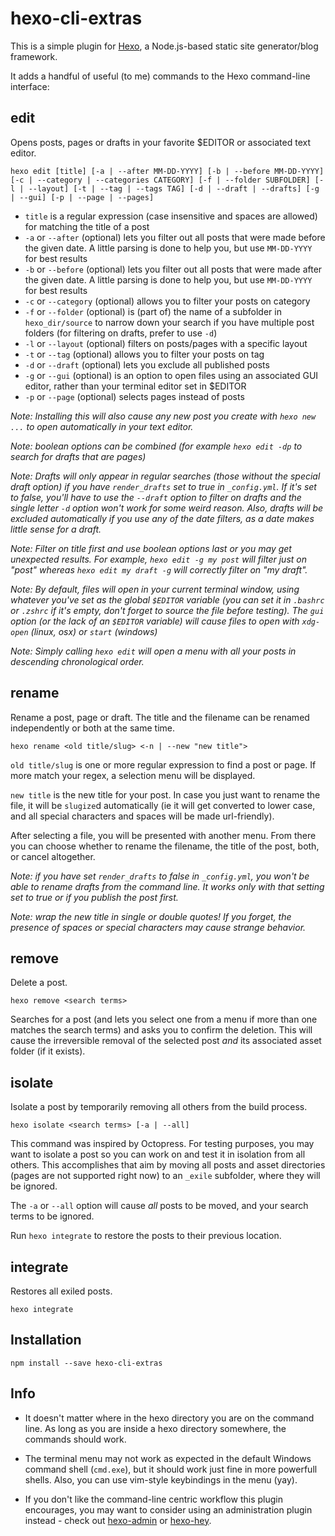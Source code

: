 # hexo-cli-extras

This is a simple plugin for [Hexo](https://github.com/hexojs/hexo), a Node.js-based static site generator/blog framework.

It adds a handful of useful (to me) commands to the Hexo command-line interface:

## edit

Opens posts, pages or drafts in your favorite $EDITOR or associated text editor.

```
hexo edit [title] [-a | --after MM-DD-YYYY] [-b | --before MM-DD-YYYY] [-c | --category | --categories CATEGORY] [-f | --folder SUBFOLDER] [-l | --layout] [-t | --tag | --tags TAG] [-d | --draft | --drafts] [-g | --gui] [-p | --page | --pages]
```

- `title` is a regular expression (case insensitive and spaces are allowed) for matching the title of a post
- `-a` or `--after` (optional) lets you filter out all posts that were made before the given date. A little parsing is done to help you, but use `MM-DD-YYYY` for best results
- `-b` or `--before` (optional) lets you filter out all posts that were made after the given date. A little parsing is done to help you, but use `MM-DD-YYYY` for best results
- `-c` or `--category` (optional) allows you to filter your posts on category
- `-f` or `--folder` (optional) is (part of) the name of a subfolder in `hexo_dir/source` to narrow down your search if you have multiple post folders (for filtering on drafts, prefer to use `-d`)
- `-l` or `--layout` (optional) filters on posts/pages with a specific layout
- `-t` or `--tag` (optional) allows you to filter your posts on tag
- `-d` or `--draft` (optional) lets you exclude all published posts
- `-g` or `--gui` (optional) is an option to open files using an associated GUI editor, rather than your terminal editor set in $EDITOR
- `-p` or `--page` (optional) selects pages instead of posts


*Note: Installing this will also cause any new post you create with `hexo new ...` to open automatically in your text editor.*

*Note: boolean options can be combined (for example `hexo edit -dp` to search for drafts that are pages)*

*Note: Drafts will only appear in regular searches (those without the special draft option) if you have `render_drafts` set to true in `_config.yml`. If it's set to false, you'll have to use the `--draft` option to filter on drafts and the single letter `-d` option won't work for some weird reason. Also, drafts will be excluded automatically if you use any of the date filters, as a date makes little sense for a draft.*

*Note: Filter on title first and use boolean options last or you may get unexpected results. For example, `hexo edit -g my post` will filter just on "post" whereas `hexo edit my draft -g` will correctly filter on "my draft".*

*Note: By default, files will open in your current terminal window, using whatever you've set as the global `$EDITOR` variable (you can set it in `.bashrc` or `.zshrc` if it's empty, don't forget to source the file before testing). The `gui` option (or the lack of an `$EDITOR` variable) will cause files to open with `xdg-open` (linux, osx) or `start` (windows)*

*Note: Simply calling `hexo edit` will open a menu with all your posts in descending chronological order.*

## rename

Rename a post, page or draft. The title and the filename can be renamed independently or both at the same time.

```
hexo rename <old title/slug> <-n | --new "new title">
```

`old title/slug` is one or more regular expression to find a post or page. If more match your regex, a selection menu will be displayed.

`new title` is the new title for your post. In case you just want to rename the file, it will be `slugize`d automatically (ie it will get converted to lower case, and all special characters and spaces will be made url-friendly).

After selecting a file, you will be presented with another menu. From there you can choose whether to rename the filename, the title of the post, both, or cancel altogether.

*Note: if you have set `render_drafts` to false in `_config.yml`, you won't be able to rename drafts from the command line. It works only with that setting set to true or if you publish the post first.*

*Note: wrap the new title in single or double quotes! If you forget, the presence of spaces or special characters may cause strange behavior.*


## remove

Delete a post.

```
hexo remove <search terms>
```

Searches for a post (and lets you select one from a menu if more than one matches the search terms) and asks you to confirm the deletion. This will cause the irreversible removal of the selected post *and* its associated asset folder (if it exists).

## isolate

Isolate a post by temporarily removing all others from the build process.

```
hexo isolate <search terms> [-a | --all]
```

This command was inspired by Octopress. For testing purposes, you may want to isolate a post so you can work on and test it in isolation from all others. This accomplishes that aim by moving all posts and asset directories (pages are not supported right now) to an `_exile` subfolder, where they will be ignored.

The `-a` or `--all` option will cause *all* posts to be moved, and your search terms to be ignored.

Run `hexo integrate` to restore the posts to their previous location.

## integrate

Restores all exiled posts.

```
hexo integrate
```

## Installation

```
npm install --save hexo-cli-extras
```

## Info

- It doesn't matter where in the hexo directory you are on the command line. As long as you are inside a hexo directory somewhere, the commands should work.

- The terminal menu may not work as expected in the default Windows command shell (`cmd.exe`), but it should work just fine in more powerfull shells. Also, you can use vim-style keybindings in the menu (yay).

- If you don't like the command-line centric workflow this plugin encourages, you may want to consider using an administration plugin instead - check out [hexo-admin](https://github.com/jaredly/hexo-admin) or [hexo-hey](https://github.com/nihgwu/hexo-hey).

